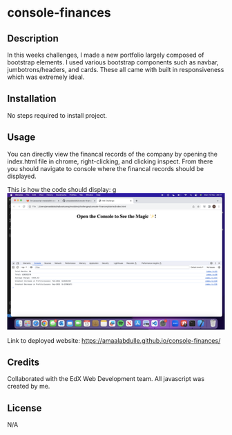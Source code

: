 # console-finances

## Description
In this weeks challenges, I made a new portfolio largely composed of bootstrap elements. I used various bootstrap components such as navbar, jumbotrons/headers, and cards. These all came with built in responsiveness which was extremely ideal.

## Installation

No steps required to install project.

## Usage

You can directly view the financal records of the company by opening the index.html file in chrome, right-clicking, and clicking inspect. From there you should navigate to console where the financal records should be displayed.

This is how the code should display:
g
![alt text](/starter/images/code.png)


Link to deployed website: https://amaalabdulle.github.io/console-finances/

## Credits

Collaborated with the EdX Web Development team. All javascript was created by me.

## License

N/A
